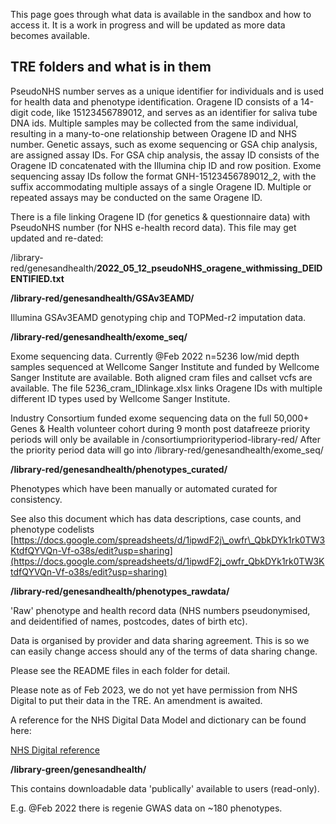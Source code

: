 This page goes through what data is available in the sandbox and how to access it. It is a work in progress and will be updated as more data becomes available.

## TRE folders and what is in them

PseudoNHS number serves as a unique identifier for individuals and is used for health data and phenotype identification.
Oragene ID consists of a 14-digit code, like 15123456789012, and serves as an identifier for saliva tube DNA ids. Multiple samples may be collected from the same individual, resulting in a many-to-one relationship between Oragene ID and NHS number.
Genetic assays, such as exome sequencing or GSA chip analysis, are assigned assay IDs. For GSA chip analysis, the assay ID consists of the Oragene ID concatenated with the Illumina chip ID and row position. Exome sequencing assay IDs follow the format GNH-15123456789012_2, with the suffix accommodating multiple assays of a single Oragene ID. Multiple or repeated assays may be conducted on the same Oragene ID.

There is a file linking Oragene ID (for genetics & questionnaire data) with PseudoNHS number (for NHS e-health record data). This file may get updated and re-dated:

/library-red/genesandhealth/**2022\_05\_12\_pseudoNHS\_oragene\_withmissing\_DEIDENTIFIED.txt**

**/library-red/genesandhealth/GSAv3EAMD/**

Illumina GSAv3EAMD genotyping chip and TOPMed-r2 imputation data.

**/library-red/genesandhealth/exome\_seq/**

Exome sequencing data. Currently @Feb 2022 n=5236 low/mid depth samples sequenced at Wellcome Sanger Institute and funded by Wellcome Sanger Institute are available. Both aligned cram files and callset vcfs are available. The file 5236\_cram\_IDlinkage.xlsx links Oragene IDs with multiple different ID types used by Wellcome Sanger Institute.

Industry Consortium funded exome sequencing data on the full 50,000+ Genes & Health volunteer cohort during 9 month post datafreeze priority periods will only be available in /consortiumpriorityperiod-library-red/ After the priority period data will go into /library-red/genesandhealth/exome\_seq/

**/library-red/genesandhealth/phenotypes\_curated/**

Phenotypes which have been manually or automated curated for consistency.

See also this document which has data descriptions, case counts, and phenotype codelists [https://docs.google.com/spreadsheets/d/1ipwdF2j\_owfr\_QbkDYk1rk0TW3KtdfQYVQn-Vf-o38s/edit?usp=sharing](https://docs.google.com/spreadsheets/d/1ipwdF2j_owfr_QbkDYk1rk0TW3KtdfQYVQn-Vf-o38s/edit?usp=sharing)

**/library-red/genesandhealth/phenotypes\_rawdata/**

'Raw' phenotype and health record data (NHS numbers pseudonymised, and deidentified of names, postcodes, dates of birth etc).

Data is organised by provider and data sharing agreement. This is so we can easily change access should any of the terms of data sharing change.

Please see the README files in each folder for detail.

Please note as of Feb 2023, we do not yet have permission from NHS Digital to put their data in the TRE. An amendment is awaited.

A reference for the NHS Digital Data Model and dictionary can be found here:

[NHS Digital reference](https://digital.nhs.uk/data-and-information/data-tools-and-services/data-services/hospital-episode-statistics/hospital-episode-statistics-data-dictionary)

**/library-green/genesandhealth/**

This contains downloadable data 'publically' available to users (read-only).

E.g. @Feb 2022 there is regenie GWAS data on ~180 phenotypes.

